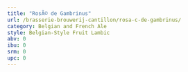 ```yaml
---
title: "RosÃ© de Gambrinus"
url: /brasserie-brouwerij-cantillon/rosa-c-de-gambrinus/
category: Belgian and French Ale
style: Belgian-Style Fruit Lambic
abv: 0
ibu: 0
srm: 0
upc: 0
---
```


